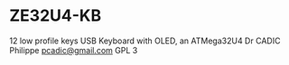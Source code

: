 # ZE32U4-KB
12 low profile keys USB Keyboard with OLED, an ATMega32U4
Dr CADIC Philippe pcadic@gmail.com
GPL 3
